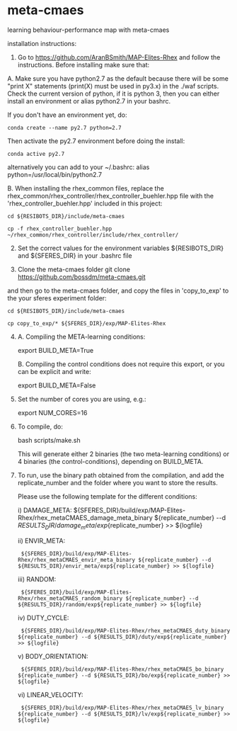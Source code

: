 # meta-cmaes
learning behaviour-performance map with meta-cmaes


installation instructions:

1. Go to https://github.com/AranBSmith/MAP-Elites-Rhex and follow the instructions. Before installing make sure that:


A. Make sure you have python2.7 as the default because there will be some "print X" statements (print(X) must be used in py3.x) in the ./waf scripts. Check the current version of python, if it is python 3, then you can either install an environment or alias python2.7 in your bashrc.

If you don't have an environment yet, do:

    conda create --name py2.7 python=2.7

Then activate the py2.7 environment before doing the install:   

    conda active py2.7


alternatively you can add to your ~/.bashrc:
        alias python=/usr/local/bin/python2.7

B. When installing the rhex_common files, replace the rhex_common/rhex_controller/rhex_controller_buehler.hpp file with the 'rhex_controller_buehler.hpp'  included in this project:

    cd ${RESIBOTS_DIR}/include/meta-cmaes

    cp -f rhex_controller_buehler.hpp ~/rhex_common/rhex_controller/include/rhex_controller/

2. Set the correct values for the environment variables ${RESIBOTS_DIR} and ${SFERES_DIR} in your .bashrc file

3. Clone the meta-cmaes folder
    git clone https://github.com/bossdm/meta-cmaes.git

and then go to the meta-cmaes folder, and copy the files in 'copy_to_exp' to the your sferes experiment folder:

    cd ${RESIBOTS_DIR}/include/meta-cmaes

    cp copy_to_exp/* ${SFERES_DIR}/exp/MAP-Elites-Rhex




4. A. Compiling the META-learning conditions:

    export BUILD_META=True

   B. Compiling the control conditions does not require this export, or you can be explicit and write:

    export BUILD_META=False 


5. Set the number of cores you are using, e.g.:

    export NUM_CORES=16


6. To compile, do:

    bash scripts/make.sh


   This will generate either 2 binaries (the two meta-learning conditions) or 4 binaries (the control-conditions), depending on BUILD_META.


7. To run, use the binary path obtained from the compilation, and add the replicate_number and the folder where you want to store the results.

   Please use the following template for the different conditions:

    i) DAMAGE_META:
        ${SFERES_DIR}/build/exp/MAP-Elites-Rhex/rhex_metaCMAES_damage_meta_binary ${replicate_number} --d ${RESULTS_DIR}/damage_meta/exp${replicate_number} >> ${logfile}

    ii) ENVIR_META:

        ${SFERES_DIR}/build/exp/MAP-Elites-Rhex/rhex_metaCMAES_envir_meta_binary ${replicate_number} --d ${RESULTS_DIR}/envir_meta/exp${replicate_number} >> ${logfile}
    

    iii) RANDOM:

        ${SFERES_DIR}/build/exp/MAP-Elites-Rhex/rhex_metaCMAES_random_binary ${replicate_number} --d ${RESULTS_DIR}/random/exp${replicate_number} >> ${logfile}

    iv) DUTY_CYCLE:

        ${SFERES_DIR}/build/exp/MAP-Elites-Rhex/rhex_metaCMAES_duty_binary ${replicate_number} --d ${RESULTS_DIR}/duty/exp${replicate_number} >> ${logfile}

    
    v) BODY_ORIENTATION:

        ${SFERES_DIR}/build/exp/MAP-Elites-Rhex/rhex_metaCMAES_bo_binary ${replicate_number} --d ${RESULTS_DIR}/bo/exp${replicate_number} >> ${logfile}

        
    vi) LINEAR_VELOCITY:

        ${SFERES_DIR}/build/exp/MAP-Elites-Rhex/rhex_metaCMAES_lv_binary ${replicate_number} --d ${RESULTS_DIR}/lv/exp${replicate_number} >> ${logfile}